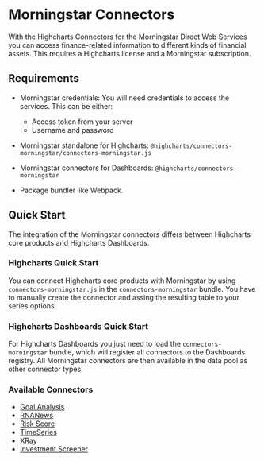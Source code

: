 # Morningstar Connectors

With the Highcharts Connectors for the Morningstar Direct Web Services you can
access finance-related information to different kinds of financial assets. This
requires a Highcharts license and a Morningstar subscription.



## Requirements

* Morningstar credentials: You will need credentials to access the services.
  This can be either:
  - Access token from your server
  - Username and password

* Morningstar standalone for Highcharts:
  `@highcharts/connectors-morningstar/connectors-morningstar.js`

* Morningstar connectors for Dashboards:
  `@highcharts/connectors-morningstar`

* Package bundler like Webpack.



## Quick Start

The integration of the Morningstar connectors differs between Highcharts core
products and Highcharts Dashboards.



### Highcharts Quick Start

You can connect Highcharts core products with Morningstar by using
`connectors-morningstar.js` in the `connectors-morningstar` bundle. You have to manually create the connector and
assing the resulting table to your series options.



### Highcharts Dashboards Quick Start

For Highcharts Dashboards you just need to load the `connectors-morningstar`
bundle, which will register all connectors to the Dashboards registry. All
Morningstar connectors are then available in the data pool as other connector
types.



### Available Connectors

* [Goal Analysis](morningstar/goal-analysis.md)
* [RNANews](morningstar/regulatory-news-announcements.md)
* [Risk Score](morningstar/risk-score.md)
* [TimeSeries](morningstar/time-series/time-series.md)
* [XRay](morningstar/x-ray.md)
* [Investment Screener](morningstar/screeners/investment-screener.md)
